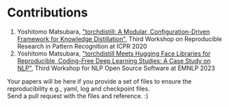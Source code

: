 # Contributions
1. Yoshitomo Matsubara, ["torchdistill: A Modular, Configuration-Driven Framework for Knowledge Distillation"](https://arxiv.org/abs/2011.12913), Third Workshop on Reproducible Research in Pattern Recognition at ICPR 2020
2. Yoshitomo Matsubara, ["torchdistill Meets Hugging Face Libraries for Reproducible, Coding-Free Deep Learning Studies: A Case Study on NLP"](https://aclanthology.org/2023.nlposs-1.18/), Third Workshop for NLP Open Source Software at EMNLP 2023
  
Your papers will be here if you provide a set of files to ensure the reproducibility e.g., yaml, log and checkpoint files.  
Send a pull request with the files and reference. :)
